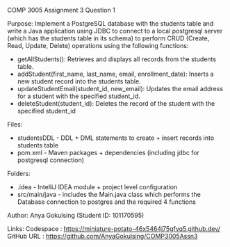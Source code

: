 COMP 3005 Assignment 3 Question 1 

Purpose:
Implement a PostgreSQL database with the students table and write a Java application using JDBC to connect to a local postgresql server (which has the students table in its schema) to perform CRUD (Create, Read, Update, Delete) operations using the following functions:
 * getAllStudents(): Retrieves and displays all records from the students table.
 * addStudent(first_name, last_name, email, enrollment_date): Inserts a new student record into the students table.
 * updateStudentEmail(student_id, new_email): Updates the email address for a student with the specified student_id.
 * deleteStudent(student_id): Deletes the record of the student with the specified student_id

Files:
 * studentsDDL - DDL + DML statements to create + insert records into students table
 * pom.xml - Maven packages + dependencies (including jdbc for postgresql connection)

Folders:
 * .idea - IntelliJ IDEA module + project level configuration
 * src/main/java - includes the Main.java class which performs the Database connection to postgres and the required 4 functions 

Author: Anya Gokulsing (Student ID: 101170595)

Links:
Codespace : https://miniature-potato-46x5464j75gfvq5.github.dev/
GitHub URL : https://github.com/AnyaGokulsing/COMP3005Assn3
